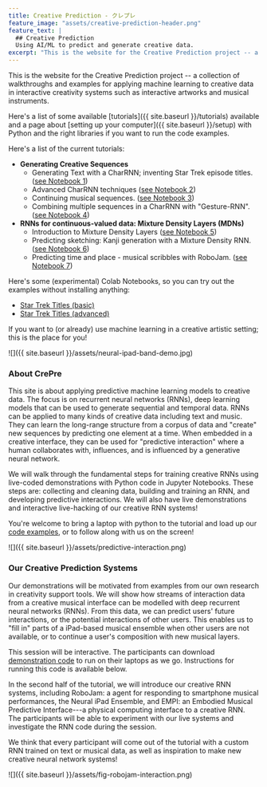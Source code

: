 ```yaml
---
title: Creative Prediction - クレプレ
feature_image: "assets/creative-prediction-header.png"
feature_text: |
  ## Creative Prediction
  Using AI/ML to predict and generate creative data.
excerpt: "This is the website for the Creative Prediction project -- a collection of walkthroughs and examples for applying machine learning to creative data in interactive creativity systems such as interactive artworks and musical instruments."
---
```


This is the website for the Creative Prediction project -- a collection of walkthroughs and examples for applying machine learning to creative data in interactive creativity systems such as interactive artworks and musical instruments.

Here's a list of some available [tutorials]({{ site.baseurl }}/tutorials) available and a page about [setting up your computer]({{ site.baseurl }}/setup) with Python and the right libraries if you want to run the code examples.

Here's a list of the current tutorials:

- **Generating Creative Sequences**
    - Generating Text with a CharRNN; inventing Star Trek episode titles. ([see Notebook 1](https://github.com/cpmpercussion/creative-prediction/blob/master/notebooks/1-star-trek-titles-RNN-basic.ipynb))
    - Advanced CharRNN techniques ([see Notebook 2](https://github.com/cpmpercussion/creative-prediction/blob/master/notebooks/2-star-trek-titles-advanced.ipynb))
    - Continuing musical sequences. ([see Notebook 3](https://github.com/cpmpercussion/creative-prediction/blob/master/notebooks/3-zeldic-musical-RNN.ipynb))
    - Combining multiple sequences in a CharRNN with "Gesture-RNN". ([see Notebook 4](https://github.com/cpmpercussion/creative-prediction/blob/master/notebooks/4-gesture-rnn.ipynb))
- **RNNs for continuous-valued data: Mixture Density Layers (MDNs)**
    - Introduction to Mixture Density Layers ([see Notebook 5](https://github.com/cpmpercussion/creative-prediction/blob/master/notebooks/5-mdn-sine-prediction.ipynb))
    - Predicting sketching: Kanji generation with a Mixture Density RNN. ([see Notebook 6](https://github.com/cpmpercussion/creative-prediction/blob/master/notebooks/6-MDN-RNN-kanji-generation.ipynb))
    - Predicting time and place - musical scribbles with RoboJam. ([see Notebook 7](https://github.com/cpmpercussion/creative-prediction/blob/master/notebooks/7-MDN-Robojam-touch-generation.ipynb))

Here's some (experimental) Colab Notebooks, so you can try out the examples without installing anything:

- [Star Trek Titles (basic)](https://colab.research.google.com/drive/1msBQCXTL8xdzN4JANCytDY12vYU-q12O)
- [Star Trek Titles (advanced)](https://colab.research.google.com/drive/1JhL5iIcZuOFYeyhpEtwKI9P8ZgY6OWWF)

If you want to (or already) use machine learning in a creative artistic setting; this is the place for you!

![]({{ site.baseurl }}/assets/neural-ipad-band-demo.jpg)

### About CrePre

This site is about applying predictive machine learning models to creative data. The focus is on recurrent neural networks (RNNs), deep learning models that can be used to generate sequential and temporal data. RNNs can be applied to many kinds of creative data including text and music. They can learn the long-range structure from a corpus of data and "create" new sequences by predicting one element at a time. When embedded in a creative interface, they can be used for "predictive interaction" where a human collaborates with, influences, and is influenced by a generative neural network.

We will walk through the fundamental steps for training creative RNNs using live-coded demonstrations with Python code in Jupyter Notebooks. These steps are: collecting and cleaning data, building and training an RNN, and developing predictive interactions. We will also have live demonstrations and interactive live-hacking of our creative RNN systems!

You're welcome to bring a laptop with python to the tutorial and load up our [code examples](https://github.com/cpmpercussion/creative-prediction/tree/master/notebooks), or to follow along with us on the screen!

![]({{ site.baseurl }}/assets/predictive-interaction.png)

### Our Creative Prediction Systems

Our demonstrations will be motivated from examples from our own research in creativity support tools. We will show how streams of interaction data from a creative musical interface can be modelled with deep recurrent neural networks (RNNs). From this data, we can predict users' future interactions, or the potential interactions of other users. This enables us to "fill in" parts of a iPad-based musical ensemble when other users are not available, or to continue a user's composition with new musical layers. 

This session will be interactive. The participants can download [demonstration code](https://github.com/cpmpercussion/creative-prediction/tree/master/notebooks) to run on their laptops as we go. Instructions for running this code is available below.

In the second half of the tutorial, we will introduce our creative RNN systems, including RoboJam: a agent for responding to smartphone musical performances, the Neural iPad Ensemble, and EMPI: an Embodied Musical Predictive Interface---a physical computing interface to a creative RNN. The participants will be able to experiment with our live systems and investigate the RNN code during the session.

We think that every participant will come out of the tutorial with a custom RNN trained on text or musical data, as well as inspiration to make new creative neural network systems!

![]({{ site.baseurl }}/assets/fig-robojam-interaction.png)
